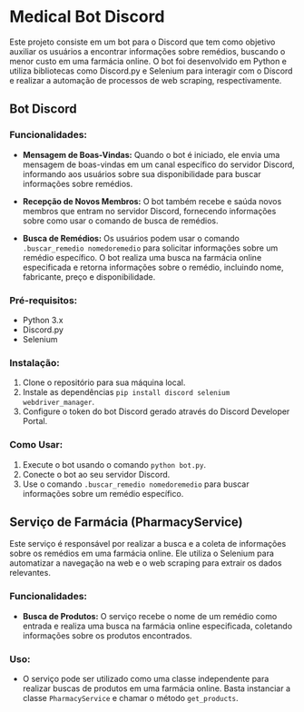 # Medical Bot Discord

Este projeto consiste em um bot para o Discord que tem como objetivo auxiliar os usuários a encontrar informações sobre remédios, buscando o menor custo em uma farmácia online. O bot foi desenvolvido em Python e utiliza bibliotecas como Discord.py e Selenium para interagir com o Discord e realizar a automação de processos de web scraping, respectivamente.

## Bot Discord

### Funcionalidades:

- **Mensagem de Boas-Vindas:** Quando o bot é iniciado, ele envia uma mensagem de boas-vindas em um canal específico do servidor Discord, informando aos usuários sobre sua disponibilidade para buscar informações sobre remédios.

- **Recepção de Novos Membros:** O bot também recebe e saúda novos membros que entram no servidor Discord, fornecendo informações sobre como usar o comando de busca de remédios.

- **Busca de Remédios:** Os usuários podem usar o comando `.buscar_remedio nomedoremedio` para solicitar informações sobre um remédio específico. O bot realiza uma busca na farmácia online especificada e retorna informações sobre o remédio, incluindo nome, fabricante, preço e disponibilidade.

### Pré-requisitos:

- Python 3.x
- Discord.py
- Selenium

### Instalação:

1. Clone o repositório para sua máquina local.
2. Instale as dependências `pip install discord selenium webdriver_manager`.
3. Configure o token do bot Discord gerado através do Discord Developer Portal.

### Como Usar:

1. Execute o bot usando o comando `python bot.py`.
2. Conecte o bot ao seu servidor Discord.
3. Use o comando `.buscar_remedio nomedoremedio` para buscar informações sobre um remédio específico.

## Serviço de Farmácia (PharmacyService)

Este serviço é responsável por realizar a busca e a coleta de informações sobre os remédios em uma farmácia online. Ele utiliza o Selenium para automatizar a navegação na web e o web scraping para extrair os dados relevantes.

### Funcionalidades:

- **Busca de Produtos:** O serviço recebe o nome de um remédio como entrada e realiza uma busca na farmácia online especificada, coletando informações sobre os produtos encontrados.

### Uso:

- O serviço pode ser utilizado como uma classe independente para realizar buscas de produtos em uma farmácia online. Basta instanciar a classe `PharmacyService` e chamar o método `get_products`.
